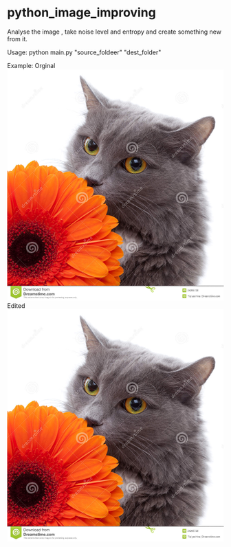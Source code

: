 # python_image_improving
Analyse the image , take noise level and entropy and create something new from it.


Usage:
python main.py "source_foldeer" "dest_folder" 

Example:
Orginal
![Alt text](https://raw.githubusercontent.com/Wiffzack/python_image_improving/main/normal.jpg?raw=true "Title")
Edited
![Alt text](https://raw.githubusercontent.com/Wiffzack/python_image_improving/main/normal.jpg?raw=true "Title")
